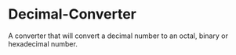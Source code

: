 # Decimal-Converter
A converter that will convert a decimal number to an octal, binary or hexadecimal number.
